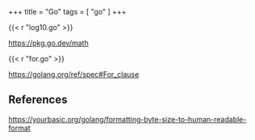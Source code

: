 +++
title = "Go"
tags = [ "go" ]
+++

{{< r "log10.go" >}}

<https://pkg.go.dev/math>

{{< r "for.go" >}}

<https://golang.org/ref/spec#For_clause>

## References

<https://yourbasic.org/golang/formatting-byte-size-to-human-readable-format>
